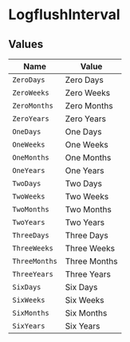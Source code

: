 # LogflushInterval


## Values

| Name          | Value         |
| ------------- | ------------- |
| `ZeroDays`    | Zero Days     |
| `ZeroWeeks`   | Zero Weeks    |
| `ZeroMonths`  | Zero Months   |
| `ZeroYears`   | Zero Years    |
| `OneDays`     | One Days      |
| `OneWeeks`    | One Weeks     |
| `OneMonths`   | One Months    |
| `OneYears`    | One Years     |
| `TwoDays`     | Two Days      |
| `TwoWeeks`    | Two Weeks     |
| `TwoMonths`   | Two Months    |
| `TwoYears`    | Two Years     |
| `ThreeDays`   | Three Days    |
| `ThreeWeeks`  | Three Weeks   |
| `ThreeMonths` | Three Months  |
| `ThreeYears`  | Three Years   |
| `SixDays`     | Six Days      |
| `SixWeeks`    | Six Weeks     |
| `SixMonths`   | Six Months    |
| `SixYears`    | Six Years     |